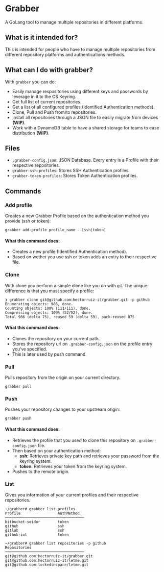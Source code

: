 # Grabber
A GoLang tool to manage multiple repositories in different platforms.

## What is it intended for?
This is intended for people who have to manage multiple repositories from different repository platforms and authentications methods.

## What can I do with grabber?
With `grabber` you can do:
- Easily manage respositories using different keys and passwords by leverage in it to the OS Keyring.
- Get full list of current repositories.
- Get a list of all configured profiles (Identified Authentication methods).
- Clone, Pull and Push from/to repositories.
- Install all repositories through a JSON file to easily migrate from devices **(WIP)**.
- Work with a DynamoDB table to have a shared storage for teams to ease distribution **(WIP)**.

## Files
- `.grabber-config.json`: JSON Database. Every entry is a Profile with their respective repositories.
- `grabber-ssh-profiles`: Stores SSH Authentication profiles.
- `grabber-token-profiles`: Stores Token Authentication profiles.


## Commands
### Add profile
Creates a new Grabber Profile based on the authentication method you provide (ssh or token):

```shell 
grabber add-profile profile_name --[ssh|token]
```

#### What this command does:
- Creates a new profile (Identified Authentication method).
- Based on wether you use ssh or token adds an entry to their respective file.

### Clone

With clone you perform a simple clone like you do with git. The unique difference is that you must specify a profile:

```shell
❯ grabber clone git@github.com:hectorruiz-it/grabber.git -p github
Enumerating objects: 986, done.
Counting objects: 100% (111/111), done.
Compressing objects: 100% (52/52), done.
Total 986 (delta 75), reused 59 (delta 59), pack-reused 875
```

#### What this command does:
- Clones the repository on your current path.
- Stores the repository url on `.grabber-config.json` on the profile entry you've specified.
- This is later used by push command.

### Pull

Pulls repository from the origin on your current directory.

```shell
grabber pull
```

### Push

Pushes your repository changes to your upstream origin:

```shell
grabber push
```

#### What this command does:
- Retrieves the profile that you used to clone this repository on `.grabber-config.json` file.
- Then based on your authentication method:
  - **ssh**: Retrieves private key path and retrieves your password from the keyring system. 
  - **token**: Retrieves your token from the keyring system.
- Pushes to the remote origin.

### List

Gives you information of your current profiles and their respective repositories.

```shell 
~/grabber# grabber list profiles
Profile                 AuthMethod
────────────────────────────────────
bitbucket-seidor        token
github                  ssh
gitlab                  ssh
github-iot              token
```

```shell
~/grabber# grabber list repositories -p github
Repositories
────────────────────────────────────        
git@github.com:hectorruiz-it/grabber.git
git@github.com:hectorruiz-it/letme.git
git@github.com:lockedinspace/letme.git
```





